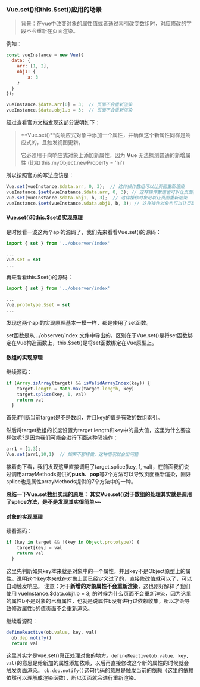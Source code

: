 ### Vue.set()和this.$set()应用的场景

>  背景：在vue中改变对象的属性值或者通过索引改变数组时，对应修改的字段不会重新在页面渲染。 

 例如： 

```javascript
const vueInstance = new Vue({
  data: {
    arr: [1, 2],
    obj1: {
        a: 3
    }
  }
});

vueInstance.$data.arr[0] = 3;  // 页面不会重新渲染
vueInstance.$data.obj1.b = 3;  // 页面不会重新渲染
```

 经过查看官方文档发现这部分说明如下： 

> **Vue.set()**向响应式对象中添加一个属性，并确保这个新属性同样是响应式的，且触发视图更新。
>
> 它必须用于向响应式对象上添加新属性，因为 **Vue** 无法探测普通的新增属性 (比如 this.myObject.newProperty = 'hi')

 所以按照官方的写法应该是： 

```javascript
Vue.set(vueInstance.$data.arr, 0, 3);  // 这样操作数组可以让页面重新渲染
vueInstance.$set(vueInstance.$data.arr, 0, 3); // 这样操作数组也可以让页面重新渲染
Vue.set(vueInstance.$data.obj1, b, 3);  // 这样操作对象可以让页面重新渲染
vueInstance.$set(vueInstance.$data.obj1, b, 3); // 这样操作对象也可以让页面重新渲染
```

#### Vue.set()和this.$set()实现原理

 是时候看一波这两个api的源码了，我们先来看看Vue.set()的源码： 

```javascript
import { set } from '../observer/index'

...
Vue.set = set
...
```

 再来看看this.$set()的源码： 

```javascript
import { set } from '../observer/index'

...
Vue.prototype.$set = set
...
```

发现这两个api的实现原理基本一模一样，都是使用了set函数。

set函数是从 ../observer/index 文件中导出的，区别在于Vue.set()是将set函数绑定在Vue构造函数上，this.$set()是将set函数绑定在Vue原型上。

#### 数组的实现原理

 继续源码： 

```javascript
if (Array.isArray(target) && isValidArrayIndex(key)) {
    target.length = Math.max(target.length, key)
    target.splice(key, 1, val)
    return val
  }
```

首先if判断当前target是不是数组，并且key的值是有效的数组索引。

然后将target数组的长度设置为target.length和key中的最大值，这里为什么要这样做呢?是因为我们可能会进行下面这种骚操作：

```javascript
arr1 = [1,3];
Vue.set(arr1,10,1)  // 如果不那样做，这种情况就会出问题
```

接着向下看，我们发现这里直接调用了target.splice(key, 1, val)，在前面我们说过调用arrayMethods提供的**push**、**pop**等7个方法可以导致页面重新渲染，刚好splice也是属性arrayMethods提供的7个方法中的一种。

 **总结一下Vue.set数组实现的原理：
其实Vue.set()对于数组的处理其实就是调用了splice方法，是不是发现其实很简单~~** 



#### 对象的实现原理

 续看源码： 

```javascript
if (key in target && !(key in Object.prototype)) {
    target[key] = val
    return val
  }
```

这里先判断如果key本来就是对象中的一个属性，并且key不是Object原型上的属性。说明这个key本来就在对象上面已经定义过了的，直接修改值就可以了，可以自动触发响应。
 注意：对于**新增的对象属性不会重新渲染**，这也刚好解释了我们使用 vueInstance.$data.obj1.b = 3; 的时候为什么页面不会重新渲染，因为这里的属性b不是对象的已有属性，也就是说属性b没有进行过依赖收集，所以才会导致修改属性b的值页面不会重新渲染。

 继续看源码： 

```javascript
defineReactive(ob.value, key, val)
  ob.dep.notify()
  return val
```

这里其实才是vue.set()真正处理对象的地方。`defineReactive(ob.value, key, val)`的意思是给新加的属性添加依赖，以后再直接修改这个新的属性的时候就会触发页面渲染。
 `ob.dep.notify()`这句代码的意思是触发当前的依赖（这里的依赖依然可以理解成渲染函数），所以页面就会进行重新渲染。